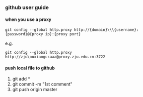 ### github user guide

#### when you use a proxy 

```
git config --global http.proxy http://{domain}\\\{username}:{password}@{proxy ip}:{proxy port}
```
e.g.
```
git config --global http.proxy http://zju\ouxiaogu:aaa@proxy.zju.edu.cn:3722
```

#### push local file to github

1. git add *
2. git commit -m "1st comment"
3. git push origin master  
